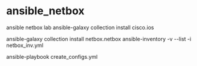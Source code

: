 # ansible_netbox
ansible netbox lab
ansible-galaxy collection install cisco.ios

ansible-galaxy collection install netbox.netbox
ansible-inventory -v --list -i netbox_inv.yml

ansible-playbook create_configs.yml
